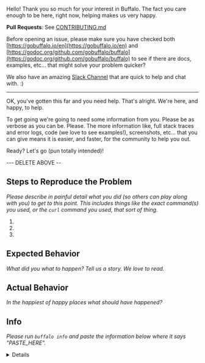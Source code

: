 Hello! Thank you so much for your interest in Buffalo. The fact you care enough to be here, right now, helping makes us very happy.

**Pull Requests**: See [CONTRIBUTING.md](https://github.com/gobuffalo/buffalo/blob/master/CONTRIBUTING.md)

Before opening an issue, please make sure you have checked both [https://gobuffalo.io/en](https://gobuffalo.io/en) and [https://godoc.org/github.com/gobuffalo/buffalo](https://godoc.org/github.com/gobuffalo/buffalo) to see if there are docs, examples, etc... that might solve your problem quicker?

We also have an amazing [Slack Channel](https://gobuffalo.io/en/docs/slack) that are quick to help and chat with. :)

---

OK, you've gotten this far and you need help. That's alright. We're here, and happy, to help.

To get going we're going to need some information from you. Please be as verbose as you can be. Please. The more information like, full stack traces and error logs, code (we love to see examples!), screenshots, etc... that you can give means it is easier, and faster, for the community to help you out.

Ready? Let's go (pun totally intended)!

--- DELETE ABOVE --

## Steps to Reproduce the Problem

  *Please describe in painful detail what you did (so others can play along with you) to get to this point. This includes things like the exact command(s) you used, or the `curl` command you used, that sort of thing.*

  1.
  1.
  1.

## Expected Behavior

*What did you what to happen? Tell us a story. We love to read.*

## Actual Behavior

*In the happiest of happy places what should have happened?*

## Info

*Please run `buffalo info` and paste the information below where it says "PASTE_HERE".*

<details>

```
PASTE_HERE
```

</details>
